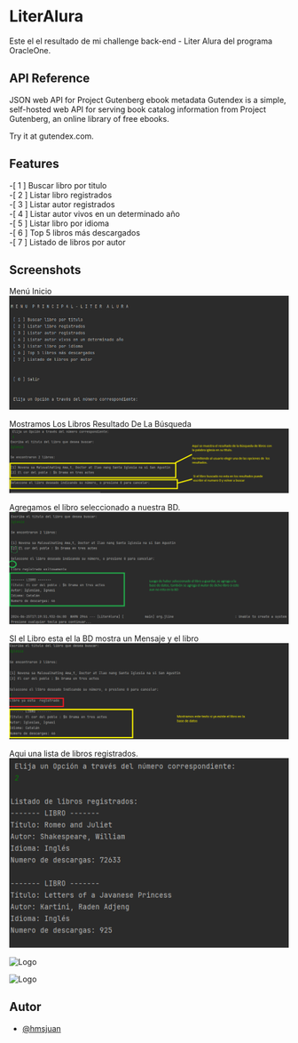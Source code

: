 
# LiterAlura

Este el el resultado de mi challenge back-end - Liter Alura del programa OracleOne.




## API Reference
 

JSON web API for Project Gutenberg ebook metadata
Gutendex is a simple, self-hosted web API for serving book catalog information from Project Gutenberg, an online library of free ebooks.

Try it at gutendex.com.
## Features
-[ 1 ] Buscar libro por titulo\
-[ 2 ] Listar libro registrados\
-[ 3 ] Listar autor registrados\
-[ 4 ] Listar autor vivos en un determinado año\
-[ 5 ] Listar libro por idioma\
-[ 6 ] Top 5 libros más descargados\
-[ 7 ] Listado de libros por autor


## Screenshots
Menú Inicio
![Menu Inicio](https://github.com/hmsjuan/LiterAlura/blob/main/capturas/MenuPrincipal.png?raw=true)

Mostramos Los Libros Resultado De La Búsqueda
![Menu Inicio](https://github.com/hmsjuan/LiterAlura/blob/main/capturas/ResultadosBusqueda.png?raw=true)

Agregamos el libro seleccionado a nuestra BD.
![Menu Inicio](https://github.com/hmsjuan/LiterAlura/blob/main/capturas/Agregando%20libro%20seleccionado.png?raw=true)

SI el Libro esta el la BD mostra un Mensaje y el libro
![Menu Inicio](https://github.com/hmsjuan/LiterAlura/blob/main/capturas/Libro%20Ya%20registrado.png?raw=true)

Aqui una lista de libros registrados.
![Menu Inicio](https://github.com/hmsjuan/LiterAlura/blob/main/capturas/Lista.png?raw=true)

 

![Logo](https://avatars.githubusercontent.com/u/157335145?v=4&size=64)

![Logo](https://images.crunchbase.com/image/upload/c_pad,h_170,w_170,f_auto,b_white,q_auto:eco,dpr_1/dibk1ba07iflqhldupuz)



## Autor

- [@hmsjuan](https://github.com/hmsjuan)

